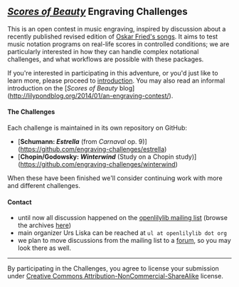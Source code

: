 [_Scores of Beauty_](http://lilypondblog.org/) Engraving Challenges
-------------------------------------------------------------------

This is an open contest in music engraving, inspired by discussion about a recently published revised edition of [Oskar Fried's songs](http://lilypondblog.org/category/fried-songs/).  It aims to test music notation programs on real-life scores in controlled conditions; we are particularly interested in how they can handle complex notational challenges, and what workflows are possible with these packages.

If you're interested in participating in this adventure, or you'd just like
to learn more, please proceed to [introduction](1-goals-and-rules.md).
You may also read an informal introduction on the [_Scores of Beauty_ blog]
(http://lilypondblog.org/2014/01/an-engraving-contest/).

#### The Challenges

Each challenge is maintained in its own repository on GitHub:

- [**Schumann: _Estrella_** (from *Carnaval* op. 9)]
  (https://github.com/engraving-challenges/estrella)
- [**Chopin/Godowsky: _Winterwind_** (Study on a Chopin study)]
  (https://github.com/engraving-challenges/winterwind)

When these have been finished we'll consider continuing work with more and different
challenges.

#### Contact

- until now all discussion happened on the [openlilylib mailing list](http://lists.sourceforge.net/lists/listinfo/openlilylib-user) (browse the archives [here](http://sourceforge.net/mailarchive/forum.php?forum_name=openlilylib-user))
- main organizer Urs Liska can be reached at `ul at openlilylib dot org`
- we plan to move discussions from the mailing list to a [forum](http://engravingchallenges.freeforums.org), so you may look there as well.


-----------------------------------------------------
By participating in the Challenges, you agree to license your submission under [Creative Commons Attribution-NonCommercial-ShareAlike](http://creativecommons.org/licenses/by-nc-sa/4.0/deed.en_US) license.
